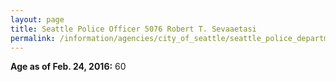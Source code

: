 ```yaml
---
layout: page
title: Seattle Police Officer 5076 Robert T. Sevaaetasi
permalink: /information/agencies/city_of_seattle/seattle_police_department/copbook/5076/
---
```


**Age as of Feb. 24, 2016:** 60
